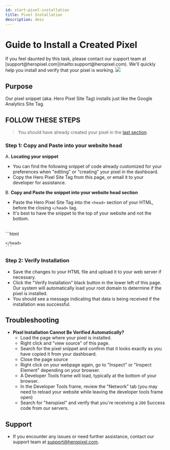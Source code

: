 ```yaml
---
id: start-pixel-installation
title: Pixel Installation
description: desc
---
```


# Guide to Install a Created Pixel

<div className="content-banner">
  If you feel daunted by this task, please contact our support team at [support@heropixel.com](mailto:support@heropixel.com). We'll quickly help you install and verify that your pixel is working.
  <img className="content-banner-img" src="/docs/assets/p_android-ios-devices.svg" alt=" " />
</div>

## Purpose

Our pixel snippet (aka. Hero Pixel Site Tag) installs just like the Google Analytics Site Tag.

## FOLLOW THESE STEPS

> You should have already created your pixel in the [last section](/docs/start-create-a-pixel).

### Step 1: Copy and Paste into your website head

A. **Locating your snippet**

- You can find the following snippet of code already customized for your preferences when "editing" or "creating" your pixel in the dashboard.
- Copy the Hero Pixel Site Tag from this page, or email it to your developer for assistance.

B. **Copy and Paste the snippet into your website head section**

- Paste the Hero Pixel Site Tag into the `<head>` section of your HTML, before the closing `</head>` tag.
- It's best to have the snippet to the top of your website and not the bottom.

<br/>
    ```html
    <head>
        <!-- Analytics Tracker -->
        <script>
            (function() {var d=document, g=d.createElement('script'), s=d.getElementsByTagName('script')[0];
            g.async=true; g.src='https://app.heropixel.com'+'/pixel/script.js'; s.parentNode.insertBefore(g,s);})();
        </script>
        <script>
            window.analyticsLayer = window.analyticsLayer || [];
            window.analyticsLayer.push({
                event: 'pageview',
                websiteId: '0'
            });
        </script>
        <!-- End Analytics Tracker Code -->

    </head>
    ```

### Step 2: Verify Installation

- Save the changes to your HTML file and upload it to your web server if necessary.
- Click the "Verify Installation" black button in the lower left of this page. Our system will automatically load your root domain to determine if the pixel is installed.
- You should see a message indicating that data is being received if the installation was successful.

## Troubleshooting

- **Pixel Installation Cannot Be Verified Automatically?**
  - Load the page where your pixel is installed.
  - Right click and "view source" of this page.
  - Search for the pixel snippet and confirm that it looks exactly as you have copied it from your dashboard.
  - Close the page source
  - Right click on your webpage again, go to "Inspect" or "Inspect Element" depending on your browser.
  - A Developer Tools frame will load, typically at the bottom of your browser.
  - In the Developer Tools frame, review the "Network" tab (you may need to reload your website while leaving the developer tools frame open)
  - Search for "heropixel" and verify that you're receiving a `200` Success code from our servers.

## Support

- If you encounter any issues or need further assistance, contact our support team at [support@heropixel.com](mailto:support@heropixel.com).
